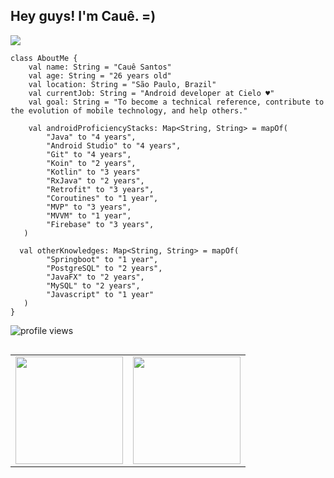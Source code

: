 ## Hey guys! I'm Cauê. =)

[![](https://img.shields.io/badge/WHATSAPP-25D366?&style=for-the-badge&logo=whatsapp&logoColor=white)](https://wa.me/5511981093305)


```
class AboutMe {
    val name: String = "Cauê Santos"
    val age: String = "26 years old"
    val location: String = "São Paulo, Brazil"
    val currentJob: String = "Android developer at Cielo ♥"
    val goal: String = "To become a technical reference, contribute to the evolution of mobile technology, and help others."

    val androidProficiencyStacks: Map<String, String> = mapOf(
        "Java" to "4 years",
        "Android Studio" to "4 years",
        "Git" to "4 years",
        "Koin" to "2 years",
        "Kotlin" to "3 years"
        "RxJava" to "2 years",
        "Retrofit" to "3 years",
        "Coroutines" to "1 year",
        "MVP" to "3 years",
        "MVVM" to "1 year",
        "Firebase" to "3 years",
   )

  val otherKnowledges: Map<String, String> = mapOf(
        "Springboot" to "1 year",
        "PostgreSQL" to "2 years",
        "JavaFX" to "2 years",
        "MySQL" to "2 years",
        "Javascript" to "1 year"
   )
}

```


<p> <img src="https://komarev.com/ghpvc/?username=cauezito" alt="profile views" /> </p>
<table align='left'>
  <row>
    <td>
      <img height='172' src='https://github-readme-stats.vercel.app/api/wakatime?username=cauezito'>
    </td>
    <td>
      <img height='172' src='https://github-readme-stats.vercel.app/api/top-langs/?username=cauezito&layout=compact'>
    </td>
  </row>
</table>

